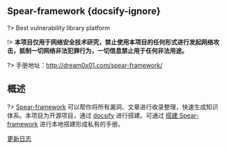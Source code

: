 ## Spear-framework {docsify-ignore}

?> Best vulnerability library platform

!>  **本项目仅用于网络安全技术研究，禁止使用本项目的任何形式进行发起网络攻击，抵制一切网络非法犯罪行为，一切信息禁止用于任何非法用途。**

?>  手册地址：<http://dream0x01.com/spear-framework/>

## 概述

?> [Spear-framework](https://github.com/0nise/spear-framework) 可以帮你将所有漏洞、文章进行收录整理，快速生成知识体系。本项目为开源项目，通过 [docsify](https://docsify.js.org/) 进行搭建。可通过 [搭建 Spear-framework](INSTALL.md) 进行本地搭建形成私有的手册。



[更新日志](CHANGELOG.md ':include')

